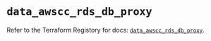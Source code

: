 # `data_awscc_rds_db_proxy`

Refer to the Terraform Registory for docs: [`data_awscc_rds_db_proxy`](https://registry.terraform.io/providers/hashicorp/awscc/0.70.0/docs/data-sources/rds_db_proxy).
